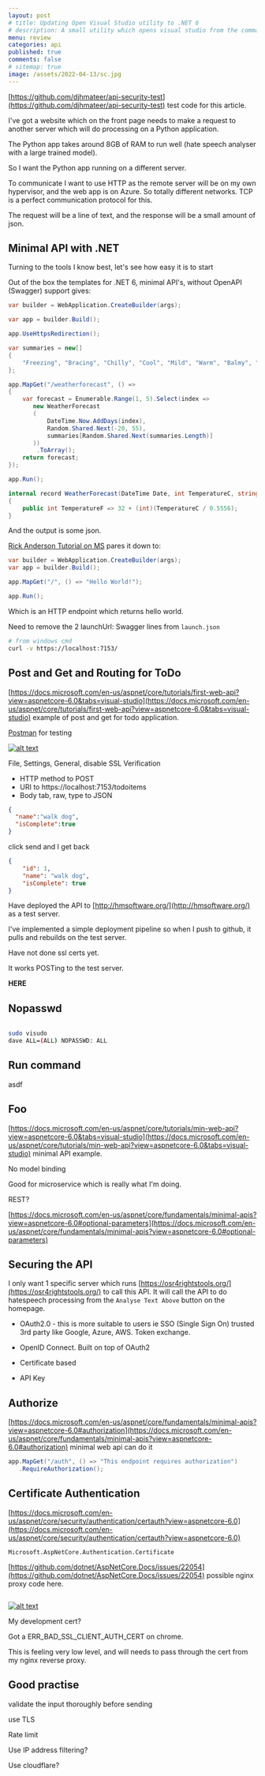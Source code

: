 ```yaml
---
layout: post
# title: Updating Open Visual Studio utility to .NET 6 
# description: A small utility which opens visual studio from the command shell looking for a `.sln` file in the current directory. Updating to .NET6
menu: review
categories: api
published: true 
comments: false     
# sitemap: true
image: /assets/2022-04-13/sc.jpg
---
```

<!-- [![alt text](/assets/2022-03-09/vsc.jpg "desktop"){:width="500px"}](/assets/2022-03-09/vsc.jpg) -->
<!-- [![alt text](/assets/2022-03-10/down.jpg "desktop")](/assets/2022-03-10/down.jpg) -->

[https://github.com/djhmateer/api-security-test](https://github.com/djhmateer/api-security-test) test code for this article.

I've got a website which on the front page needs to make a request to another server which will do processing on a Python application.

The Python app takes around 8GB of RAM to run well (hate speech analyser with a large trained model).

So I want the Python app running on a different server.

To communicate I want to use HTTP as the remote server will be on my own hypervisor, and the web app is on Azure. So totally different networks. TCP is a perfect communication protocol for this.

The request will be a line of text, and the response will be a small amount of json.

## Minimal API with .NET

Turning to the tools I know best, let's see how easy it is to start

Out of the box the templates for .NET 6, minimal API's, without OpenAPI (Swagger) support gives:


```cs
var builder = WebApplication.CreateBuilder(args);

var app = builder.Build();

app.UseHttpsRedirection();

var summaries = new[]
{
    "Freezing", "Bracing", "Chilly", "Cool", "Mild", "Warm", "Balmy", "Hot", "Sweltering", "Scorching"
};

app.MapGet("/weatherforecast", () =>
{
    var forecast = Enumerable.Range(1, 5).Select(index =>
       new WeatherForecast
       (
           DateTime.Now.AddDays(index),
           Random.Shared.Next(-20, 55),
           summaries[Random.Shared.Next(summaries.Length)]
       ))
        .ToArray();
    return forecast;
});

app.Run();

internal record WeatherForecast(DateTime Date, int TemperatureC, string? Summary)
{
    public int TemperatureF => 32 + (int)(TemperatureC / 0.5556);
}
```

And the output is some json.

[Rick Anderson Tutorial on MS](https://docs.microsoft.com/en-us/aspnet/core/tutorials/min-web-api?view=aspnetcore-6.0&tabs=visual-studio) pares it down to:

```cs
var builder = WebApplication.CreateBuilder(args);
var app = builder.Build();

app.MapGet("/", () => "Hello World!");

app.Run();
```

Which is an HTTP endpoint which returns hello world.

Need to remove the 2 launchUrl: Swagger lines from `launch.json`

```bash
# from windows cmd
curl -v https://localhost:7153/
```

## Post and Get and Routing for ToDo

[https://docs.microsoft.com/en-us/aspnet/core/tutorials/first-web-api?view=aspnetcore-6.0&tabs=visual-studio](https://docs.microsoft.com/en-us/aspnet/core/tutorials/first-web-api?view=aspnetcore-6.0&tabs=visual-studio) example of post and get for todo application.



[Postman](https://www.postman.com/downloads/) for testing

[![alt text](/assets/2022-05-09/post.jpg "desktop")](/assets/2022-05-09/post.jpg)

File, Settings, General, disable SSL Verification

- HTTP method to POST
- URI to https://localhost:7153/todoitems
- Body tab, raw, type to JSON


```json
{
  "name":"walk dog",
  "isComplete":true
}
```
click send and I get back

```json
{
    "id": 1,
    "name": "walk dog",
    "isComplete": true
}
```


Have deployed the API to [http://hmsoftware.org/](http://hmsoftware.org/) as a test server.

I've implemented a simple deployment pipeline so when I push to github, it pulls and rebuilds on the test server.

Have not done ssl certs yet.

It works POSTing to the test server.

**HERE**


## Nopasswd

```bash

sudo visudo
dave ALL=(ALL) NOPASSWD: ALL

```

## Run command

asdf



## Foo

[https://docs.microsoft.com/en-us/aspnet/core/tutorials/min-web-api?view=aspnetcore-6.0&tabs=visual-studio](https://docs.microsoft.com/en-us/aspnet/core/tutorials/min-web-api?view=aspnetcore-6.0&tabs=visual-studio) minimal API example.

No model binding

Good for microservice which is really what I'm doing.


REST?

[https://docs.microsoft.com/en-us/aspnet/core/fundamentals/minimal-apis?view=aspnetcore-6.0#optional-parameters](https://docs.microsoft.com/en-us/aspnet/core/fundamentals/minimal-apis?view=aspnetcore-6.0#optional-parameters)
## Securing the API

I only want 1 specific server which runs [https://osr4rightstools.org/](https://osr4rightstools.org/) to call this API. It will call the API to do hatespeech processing from the `Analyse Text Above` button on the homepage.

- OAuth2.0 - this is more suitable to users ie SSO (Single Sign On) trusted 3rd party like Google, Azure, AWS. Token exchange.

- OpenID Connect. Built on top of OAuth2

- Certificate based

- API Key

## Authorize

[https://docs.microsoft.com/en-us/aspnet/core/fundamentals/minimal-apis?view=aspnetcore-6.0#authorization](https://docs.microsoft.com/en-us/aspnet/core/fundamentals/minimal-apis?view=aspnetcore-6.0#authorization) minimal web api can do it

```cs
app.MapGet("/auth", () => "This endpoint requires authorization")
   .RequireAuthorization();
```


## Certificate Authentication

[https://docs.microsoft.com/en-us/aspnet/core/security/authentication/certauth?view=aspnetcore-6.0](https://docs.microsoft.com/en-us/aspnet/core/security/authentication/certauth?view=aspnetcore-6.0)

`Microsoft.AspNetCore.Authentication.Certificate`

[https://github.com/dotnet/AspNetCore.Docs/issues/22054](https://github.com/dotnet/AspNetCore.Docs/issues/22054) possible nginx proxy code here.

```cs

```
[![alt text](/assets/2022-05-09/chrome.jpg "desktop")](/assets/2022-05-09/chrome.jpg)

My development cert?

Got a ERR_BAD_SSL_CLIENT_AUTH_CERT on chrome.

This is feeling very low level, and will needs to pass through the cert from my nginx reverse proxy.



## Good practise

validate the input thoroughly before sending

use TLS

Rate limit

Use IP address filtering?

Use cloudflare?



